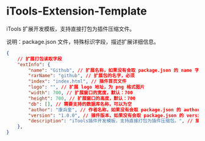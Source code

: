 # iTools-Extension-Template

iTools 扩展开发模板，支持直接打包为插件压缩文件。

说明：package.json 文件，特殊标识字段，描述扩展详细信息。

```json
{
    // 扩展打包读取字段
    "extInfo": {
        "name": "Github", // 扩展名称，如果没有会取 package.json 的 name 字段
        "rarName": "github", // 扩展包的名字，必须
        "index": "index.html", // 插件首页文件
        "logo": "", // 扩展 logo 地址，为 png 格式图片
        "width": 700, // 扩展窗口的宽度，默认：700
        "height": 700, // 扩展窗口的高度，默认：700
        "db": [], // 需要支持的数据库名称，可以为空
        "author": "康兵奎", // 作者名称，如果没有会取 package.json 的 author 字段
        "version": "1.0.0", // 插件版本，如果没有会取 package.json 的 version 字段
        "description": "iTools插件开发模板，支持直接打包为插件压缩包。", // 插件描述，如果没有会取 package.json 的 description 字段
    },
}
```
